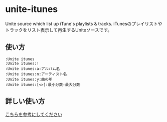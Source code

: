 # unite-itunes
Unite source which list up iTune's playlists &amp; tracks.
iTunesのプレイリストやトラックをリスト表示して再生するUniteソースです。

使い方
-----

    :Unite itunes
    :Unite itunes:!
    :Unite itunes:a:アルバム名
    :Unite itunes:n:アーティスト名
    :Unite itunes:y:曲の年
    :Unite itunes:[<>]:最小分数-最大分数

詳しい使い方
-----
[こちらを参考にしてください](http://skrby1.com/?p=)

